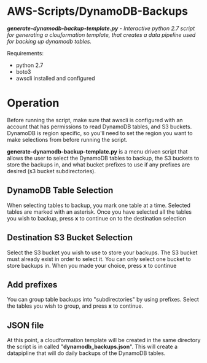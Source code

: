 # AWS-Scripts/DynamoDB-Backups

_**generate-dynamodb-backup-template.py** - Interactive python 2.7 script for generating
a clouformation template, that creates a data pipeline used for backing up
dynamodb tables._

Requirements:
   * python 2.7
   * boto3
   * awscli installed and configured

# Operation

  Before running the script, make sure that awscli is configured with an account that has permissions
to read DynamoDB tables, and S3 buckets. DynamoDB is region specific, so you'll need to set the region you
want to make selections from before running the script.

  **generate-dynamodb-backup-template.py** is a menu driven script that allows the user to select
the DynamoDB tables to backup, the S3 buckets to store the backups in, and what bucket prefixes to use
if any prefixes are desired (s3 bucket subdirectories).

## DynamoDB Table Selection

  When selecting tables to backup, you mark one table at a time.  Selected tables are marked with an asterisk.
Once you have selected all the tables you wish to backup, press **x** to continue on to the destination
selection

## Destination S3 Bucket Selection

  Select the S3 bucket you wish to use to store your backups.  The S3 bucket must already exist in order to
select it.  You can only select one bucket to store backups in.  When you made your choice, press **x** to
continue

## Add prefixes

  You can group table backups into "subdirectories" by using prefixes.  Select the tables you wish to group,
and press **x** to continue.

## JSON file

  At this point, a cloudformation template will be created in the same directory the script is in called
"**dynamodb_backups.json**". This will create a datapipline that will do daily backups of the DynamoDB
tables.
